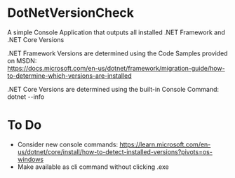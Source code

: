 # DotNetVersionCheck
A simple Console Application that outputs all installed .NET Framework and .NET Core Versions

.NET Framework Versions are determined using the Code Samples provided on MSDN:  
https://docs.microsoft.com/en-us/dotnet/framework/migration-guide/how-to-determine-which-versions-are-installed

.NET Core Versions are determined using the built-in Console Command:  
dotnet --info

# To Do
- Consider new console commands: https://learn.microsoft.com/en-us/dotnet/core/install/how-to-detect-installed-versions?pivots=os-windows
- Make available as cli command without clicking .exe
